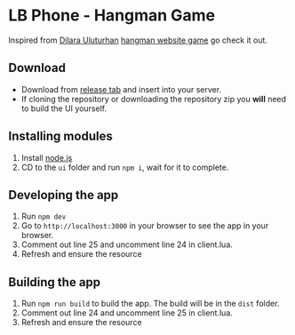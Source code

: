 # LB Phone - Hangman Game

Inspired from [Dilara Uluturhan](https://github.com/dilarauluturhan) [hangman website game](https://github.com/dilarauluturhan/hangman) go check it out.

## Download
- Download from [release tab](https://github.com/Maximus7474/lb-hangman/releases) and insert into your server.
- If cloning the repository or downloading the repository zip you **will** need to build the UI yourself.

## Installing modules

1. Install [node.js](https://nodejs.org/en/download)
2. CD to the `ui` folder and run `npm i`, wait for it to complete.

## Developing the app

1. Run `npm dev`
2. Go to `http://localhost:3000` in your browser to see the app in your browser.
3. Comment out line 25 and uncomment line 24 in client.lua.
4. Refresh and ensure the resource

## Building the app

1. Run `npm run build` to build the app. The build will be in the `dist` folder.
2. Comment out line 24 and uncomment line 25 in client.lua.
3. Refresh and ensure the resource
